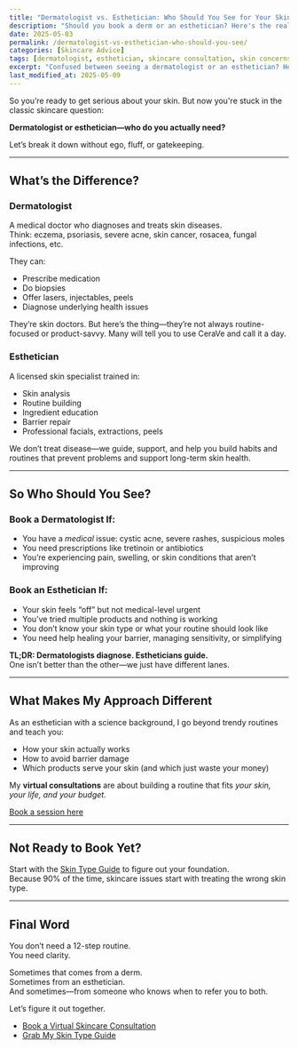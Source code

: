 ```yaml
---
title: "Dermatologist vs. Esthetician: Who Should You See for Your Skin?"
description: "Should you book a derm or an esthetician? Here's the real difference—when you need medical treatment, and when expert skin guidance is enough."
date: 2025-05-03
permalink: /dermatologist-vs-esthetician-who-should-you-see/
categories: [Skincare Advice]
tags: [dermatologist, esthetician, skincare consultation, skin concerns]
excerpt: "Confused between seeing a dermatologist or an esthetician? Here’s how to know who to book—based on your skin goals, not just your symptoms."
last_modified_at: 2025-05-09
---
```


So you’re ready to get serious about your skin. But now you're stuck in the classic skincare question:

**Dermatologist or esthetician—who do you actually need?**

Let’s break it down without ego, fluff, or gatekeeping.

---

## What’s the Difference?

### **Dermatologist**
A medical doctor who diagnoses and treats skin diseases.  
Think: eczema, psoriasis, severe acne, skin cancer, rosacea, fungal infections, etc.

They can:
- Prescribe medication
- Do biopsies
- Offer lasers, injectables, peels
- Diagnose underlying health issues

They’re skin doctors. But here’s the thing—they’re not always routine-focused or product-savvy. Many will tell you to use CeraVe and call it a day.

### **Esthetician**
A licensed skin specialist trained in:
- Skin analysis
- Routine building
- Ingredient education
- Barrier repair
- Professional facials, extractions, peels

We don’t treat disease—we guide, support, and help you build habits and routines that prevent problems and support long-term skin health.

---

## So Who Should You See?

### Book a Dermatologist If:
- You have a *medical* issue: cystic acne, severe rashes, suspicious moles
- You need prescriptions like tretinoin or antibiotics
- You’re experiencing pain, swelling, or skin conditions that aren’t improving

### Book an Esthetician If:
- Your skin feels “off” but not medical-level urgent
- You’ve tried multiple products and nothing is working
- You don’t know your skin type or what your routine should look like
- You need help healing your barrier, managing sensitivity, or simplifying

**TL;DR: Dermatologists diagnose. Estheticians guide.**  
One isn’t better than the other—we just have different lanes.

---

## What Makes My Approach Different

As an esthetician with a science background, I go beyond trendy routines and teach you:
- How your skin actually works
- How to avoid barrier damage
- Which products serve your skin (and which just waste your money)

My **virtual consultations** are about building a routine that fits *your skin, your life, and your budget.*

[Book a session here](/book-now)

---

## Not Ready to Book Yet?

Start with the [Skin Type Guide](/shop) to figure out your foundation.  
Because 90% of the time, skincare issues start with treating the wrong skin type.

---

## Final Word

You don’t need a 12-step routine.  
You need clarity.

Sometimes that comes from a derm.  
Sometimes from an esthetician.  
And sometimes—from someone who knows when to refer you to both.

Let’s figure it out together.

- [Book a Virtual Skincare Consultation](/book-now)  
- [Grab My Skin Type Guide](/shop)